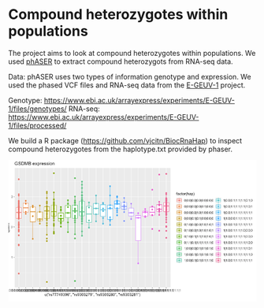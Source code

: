 # Compound heterozygotes within populations
The project aims to look at compound heterozygotes within populations. We used [phASER](https://github.com/secastel/phaser) to extract compound heterozygots from RNA-seq data. 

Data:
phASER uses two types of information genotype and expression. 
We used the phased VCF files and RNA-seq data from the [E-GEUV-1](https://www.ebi.ac.uk/arrayexpress/experiments/E-GEUV-1/) project. 

Genotype:
https://www.ebi.ac.uk/arrayexpress/experiments/E-GEUV-1/files/genotypes/
RNA-seq:
https://www.ebi.ac.uk/arrayexpress/experiments/E-GEUV-1/files/processed/

We build a R package (https://github.com/vjcitn/BiocRnaHap) to inspect compound heterozygotes from the haplotype.txt provided by phaser.

![Example of expression in GEUVADIS stratified by SNP-configurations as identified by phaser in NA06986](boxes.png)
